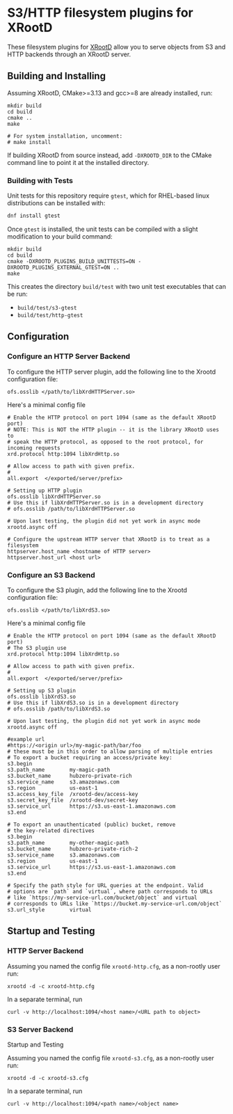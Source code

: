 
# S3/HTTP filesystem plugins for XRootD
These filesystem plugins for [XRootD](https://github.com/xrootd/xrootd) allow you to serve objects from S3 and HTTP backends through an XRootD server.

## Building and Installing
Assuming XRootD, CMake>=3.13 and gcc>=8 are already installed, run:

```
mkdir build
cd build
cmake ..
make

# For system installation, uncomment:
# make install
```

If building XRootD from source instead, add `-DXROOTD_DIR` to the CMake command line
to point it at the installed directory.

### Building with Tests

Unit tests for this repository require `gtest`, which for RHEL-based linux distributions can be installed with:
```bash
dnf install gtest
```

Once `gtest` is installed, the unit tests can be compiled with a slight modification to your build command:

```
mkdir build
cd build
cmake -DXROOTD_PLUGINS_BUILD_UNITTESTS=ON -DXROOTD_PLUGINS_EXTERNAL_GTEST=ON ..
make
```

This creates the directory `build/test` with two unit test executables that can be run:
- `build/test/s3-gtest`
- `build/test/http-gtest`

## Configuration

### Configure an HTTP Server Backend

To configure the HTTP server plugin, add the following line to the Xrootd configuration file:

```
ofs.osslib </path/to/libXrdHTTPServer.so>
```

Here's a minimal config file

```
# Enable the HTTP protocol on port 1094 (same as the default XRootD port)
# NOTE: This is NOT the HTTP plugin -- it is the library XRootD uses to
# speak the HTTP protocol, as opposed to the root protocol, for incoming requests
xrd.protocol http:1094 libXrdHttp.so

# Allow access to path with given prefix.
#
all.export  </exported/server/prefix>

# Setting up HTTP plugin
ofs.osslib libXrdHTTPServer.so
# Use this if libXrdHTTPServer.so is in a development directory
# ofs.osslib /path/to/libXrdHTTPServer.so

# Upon last testing, the plugin did not yet work in async mode
xrootd.async off

# Configure the upstream HTTP server that XRootD is to treat as a filesystem
httpserver.host_name <hostname of HTTP server>
httpserver.host_url <host url>
```

### Configure an S3 Backend

To configure the S3 plugin, add the following line to the Xrootd configuration file:

```
ofs.osslib </path/to/libXrdS3.so>
```

Here's a minimal config file

```
# Enable the HTTP protocol on port 1094 (same as the default XRootD port)
# The S3 plugin use
xrd.protocol http:1094 libXrdHttp.so

# Allow access to path with given prefix.
#
all.export  </exported/server/prefix>

# Setting up S3 plugin
ofs.osslib libXrdS3.so
# Use this if libXrdS3.so is in a development directory
# ofs.osslib /path/to/libXrdS3.so

# Upon last testing, the plugin did not yet work in async mode
xrootd.async off

#example url
#https://<origin url>/my-magic-path/bar/foo
# these must be in this order to allow parsing of multiple entries
# To export a bucket requiring an access/private key:
s3.begin
s3.path_name        my-magic-path
s3.bucket_name      hubzero-private-rich
s3.service_name     s3.amazonaws.com
s3.region           us-east-1
s3.access_key_file  /xrootd-dev/access-key
s3.secret_key_file  /xrootd-dev/secret-key
s3.service_url      https://s3.us-east-1.amazonaws.com
s3.end

# To export an unauthenticated (public) bucket, remove
# the key-related directives
s3.begin
s3.path_name        my-other-magic-path
s3.bucket_name      hubzero-private-rich-2
s3.service_name     s3.amazonaws.com
s3.region           us-east-1
s3.service_url      https://s3.us-east-1.amazonaws.com
s3.end

# Specify the path style for URL queries at the endpoint. Valid
# options are `path` and `virtual`, where path corresponds to URLs
# like `https://my-service-url.com/bucket/object` and virtual
# corresponds to URLs like `https://bucket.my-service-url.com/object`
s3.url_style        virtual
```


## Startup and Testing

### HTTP Server Backend

Assuming you named the config file `xrootd-http.cfg`, as a non-rootly user run:

```
xrootd -d -c xrootd-http.cfg
```

In a separate terminal, run

```
curl -v http://localhost:1094/<host name>/<URL path to object>
```

### S3 Server Backend
Startup and Testing

Assuming you named the config file `xrootd-s3.cfg`, as a non-rootly user run:

```
xrootd -d -c xrootd-s3.cfg
```

In a separate terminal, run

```
curl -v http://localhost:1094/<path name>/<object name>
```